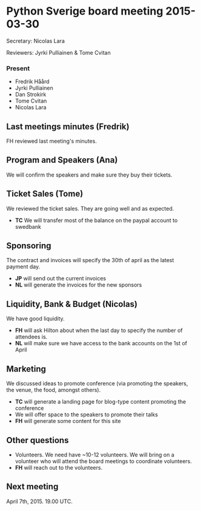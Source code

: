 # Python Sverige board meeting 2015-03-30

Secretary: Nicolas Lara

Reviewers: Jyrki Pulliainen & Tome Cvitan

### Present

- Fredrik Håård
- Jyrki Pulliainen
- Dan Strokirk
- Tome Cvitan
- Nicolas Lara

## Last meetings minutes (Fredrik)

FH reviewed last meeting's minutes.

## Program and Speakers (Ana)

We will confirm the speakers and make sure they buy their tickets.

## Ticket Sales (Tome)

We reviewed the ticket sales. They are going well and as expected.

- **TC** We will transfer most of the balance on the paypal account to
  swedbank

## Sponsoring

The contract and invoices will specify the 30th of april as the latest payment day.

 - **JP** will send out the current invoices
 - **NL** will generate the invoices for the new sponsors

## Liquidity, Bank & Budget (Nicolas)

We have good liquidity.

 - **FH** will ask Hilton about when the last day to specify the
   number of attendees is.
 - **NL** will make sure we have access to the bank accounts on the 1st of April

## Marketing

 We discussed ideas to promote conference (via promoting the speakers,
 the venue, the food, amongst others).

 - **TC** will generate a landing page for blog-type content promoting
   the conference
 - We will offer space to the speakers to promote their talks
 - **FH** will generate some content for this site


## Other questions

 - Volunteers. We need have ~10-12 volunteers. We will bring on a
   volunteer who will attend the board meetings to coordinate
   volunteers.
 - **FH** will reach out to the volunteers.

## Next meeting

April 7th, 2015. 19.00 UTC.
